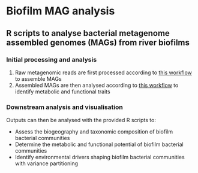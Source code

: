 # Biofilm MAG analysis
 
## R scripts to analyse bacterial metagenome assembled genomes (MAGs) from river biofilms  

### Initial processing and analysis  
1. Raw metagenomic reads are first processed according to [this workflow](https://github.com/amycthorpe/metag_analysis_EA) to assemble MAGs
2. Assembled MAGs are then analysed according to [this workflow](https://github.com/amycthorpe/EA_metag_post_analysis) to identify metabolic and functional traits

### Downstream analysis and visualisation
Outputs can then be analysed with the provided R scripts to:
   * Assess the biogeography and taxonomic composition of biofilm bacterial communities
   * Determine the metabolic and functional potential of biofilm bacterial communities
   * Identify environmental drivers shaping biofilm bacterial communities with variance partitioning
